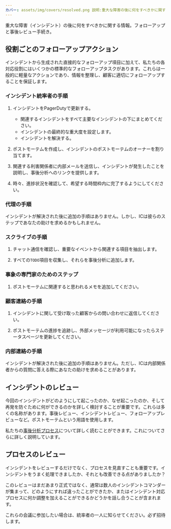 ```yaml
---
カバー: assets/img/covers/resolved.png 説明:重大な障害の後に何をすべきかに関する情報。フォローアップと事後レビュー手続き。
---
```

重大な障害（インシデント）の後に何をすべきかに関する情報。フォローアップと事後レビュー手続き。

## 役割ごとのフォローアップアクション
インシデントから生成された直接的なフォローアップ項目に加えて、私たちの各対応役割にはいくつかの標準的なフォローアップタスクがあります。これらは一般的に軽量なアクションであり、情報を整理し、顧客に適切にフォローアップすることを保証します。

### インシデント統率者の手順

1. インシデントをPagerDutyで更新する。
    * 関連するインシデントをすべて主要なインシデントの下にまとめてください。
    * インシデントの最終的な重大度を設定します。
    * インシデントを解決する。

1. ポストモーテムを作成し、インシデントのポストモーテムのオーナーを割り当てます。

1. 関連する利害関係者に内部メールを送信し、インシデントが発生したことを説明し、事後分析へのリンクを提供します。

1. 時々、進捗状況を確認して、希望する時間枠内に完了するようにしてください。

### 代理の手順
インシデントが解決された後に追加の手順はありません。しかし、ICは彼らのステップであなたの助けを求めるかもしれません。

### スクライブの手順

1. チャット通信を確認し、重要なイベントから関連する項目を抽出します。

1. すべての`TODO`項目を収集し、それらを事後分析に追加します。

### 事象の専門家のためのステップ 

1. ポストモーテムに関連すると思われるメモを追加してください。

### 顧客連絡の手順

1. インシデントに関して受け取った顧客からの問い合わせに返信してください。

1. ポストモーテムの進捗を追跡し、外部メッセージが利用可能になったらステータスページを更新してください。

### 内部連絡の手順
インシデントが解決された後に追加の手順はありません。ただし、ICは内部関係者からの質問に答える際にあなたの助けを求めることがあります。

## インシデントのレビュー
今回のインシデントがどのようにして起こったのか、なぜ起こったのか、そして再発を防ぐために何ができるのかを詳しく検討することが重要です。これらは多くの名称があります。事後レビュー、インシデントレビュー、フォローアップレビューなど。ポストモーテムという用語を使用します。

私たちの[事後分析プロセス](post_mortem_process.md)について詳しく読むことができます。これについてさらに詳しく説明しています。

## プロセスのレビュー
インシデントをレビューするだけでなく、プロセスを見直すことも重要です。インシデントをうまく処理できましたか、それとも改善できる点がありましたか？

このレビューはまだあまり正式ではなく、通常は数人のインシデントコマンダーが集まって、どのようにすれば違ったことができたか、またはインシデント対応プロセスに何か調整を加えることができるかどうかを話し合うことが含まれます。

これらの会議に参加したい場合は、統率者の一人に知らせてください。必ず招待します。
